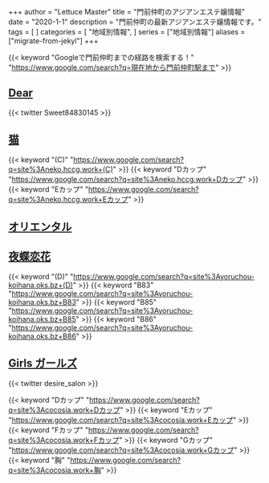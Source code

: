 +++
author = "Lettuce Master"
title = "門前仲町のアジアンエステ嬢情報"
date = "2020-1-1"
description = "門前仲町の最新アジアンエステ嬢情報です。"
tags = [
]
categories = [
    "地域別情報",
]
series = ["地域別情報"]
aliases = ["migrate-from-jekyl"]
+++

{{< keyword "Googleで門前仲町までの経路を検索する！" "https://www.google.com/search?q=現在地から門前仲町駅まで" >}}

## [Dear](http://d.gdfe.xyz/)


{{< twitter Sweet84830145 >}}



## [猫](http://neko.hccg.work/)
{{< keyword "(C)" "https://www.google.com/search?q=site%3Aneko.hccg.work+(C)" >}} {{< keyword "Dカップ" "https://www.google.com/search?q=site%3Aneko.hccg.work+Dカップ" >}} {{< keyword "Eカップ" "https://www.google.com/search?q=site%3Aneko.hccg.work+Eカップ" >}} 

## [オリエンタル](http://hfmf9.xyz/)


## [夜蝶恋花](https://yoruchou-koihana.oks.bz/)
{{< keyword "(D)" "https://www.google.com/search?q=site%3Ayoruchou-koihana.oks.bz+(D)" >}} {{< keyword "B83" "https://www.google.com/search?q=site%3Ayoruchou-koihana.oks.bz+B83" >}} {{< keyword "B85" "https://www.google.com/search?q=site%3Ayoruchou-koihana.oks.bz+B85" >}} {{< keyword "B86" "https://www.google.com/search?q=site%3Ayoruchou-koihana.oks.bz+B86" >}} 

## [Girls ガールズ](https://cocosia.work/)


{{< twitter desire_salon >}}

{{< keyword "Dカップ" "https://www.google.com/search?q=site%3Acocosia.work+Dカップ" >}} {{< keyword "Eカップ" "https://www.google.com/search?q=site%3Acocosia.work+Eカップ" >}} {{< keyword "Fカップ" "https://www.google.com/search?q=site%3Acocosia.work+Fカップ" >}} {{< keyword "Gカップ" "https://www.google.com/search?q=site%3Acocosia.work+Gカップ" >}} {{< keyword "胸" "https://www.google.com/search?q=site%3Acocosia.work+胸" >}} 

